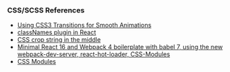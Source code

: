 ### CSS/SCSS References
- [Using CSS3 Transitions for Smooth Animations](https://medium.com/the-web-tub/using-css3-transitions-for-smooth-animations-6295f3026df6)
- [classNames plugin in React](https://github.com/JedWatson/classnames#usage)
- [CSS crop string in the middle](https://stackoverflow.com/questions/27746218/css-crop-string-in-the-middle)
- [Minimal React 16 and Webpack 4 boilerplate with babel 7, using the new webpack-dev-server, react-hot-loader, 
CSS-Modules](https://github.com/HashemKhalifa/webpack-react-boilerplate#technologies-used)
- [CSS Modules](https://glenmaddern.com/articles/css-modules)

